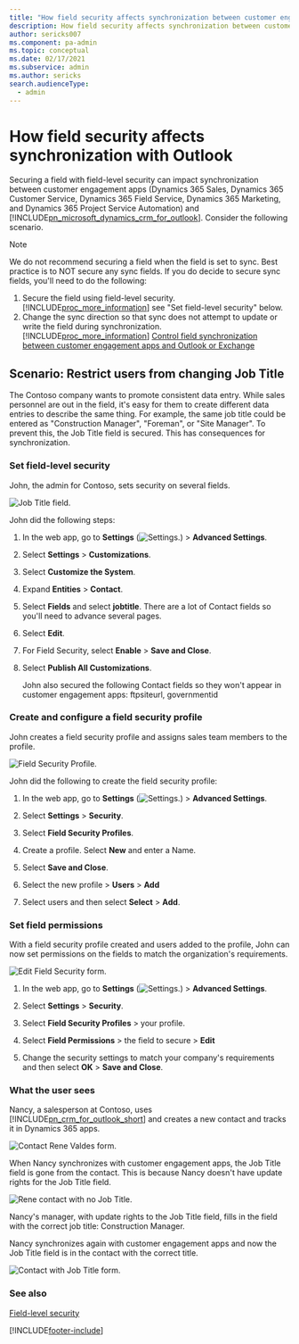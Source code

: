 ```yaml
---
title: "How field security affects synchronization between customer engagement apps and Outlook  | MicrosoftDocs"
description: How field security affects synchronization between customer engagement apps and Outlook 
author: sericks007
ms.component: pa-admin
ms.topic: conceptual
ms.date: 02/17/2021
ms.subservice: admin
ms.author: sericks
search.audienceType: 
  - admin
---
```

# How field security affects synchronization with Outlook

<!-- legacy procedure -->

Securing a field with field-level security can impact synchronization between customer engagement apps (Dynamics 365 Sales, Dynamics 365 Customer Service, Dynamics 365 Field Service, Dynamics 365 Marketing, and Dynamics 365 Project Service Automation) and [!INCLUDE[pn_microsoft_dynamics_crm_for_outlook](../includes/pn-microsoft-dynamics-crm-for-outlook.md)]. Consider the following scenario.  
  
> [!NOTE]
>  We do not recommend securing a field when the field is set to sync. Best practice is to NOT secure any sync fields. If you do decide to secure sync fields, you'll need to do the following:  
> 
> 1. Secure the field using field-level security. [!INCLUDE[proc_more_information](../includes/proc-more-information.md)] see "Set field-level security" below.  
> 2. Change the sync direction so that sync does not attempt to update or write the field during synchronization. [!INCLUDE[proc_more_information](../includes/proc-more-information.md)] [Control field synchronization between customer engagement apps and Outlook or Exchange](control-field-synchronization-outlook.md)  
  
## Scenario: Restrict users from changing Job Title  
 The Contoso company wants to promote consistent data entry. While sales personnel are out in the field, it's easy for them to create different data entries to describe the same thing. For example, the same job title could be entered as "Construction Manager", "Foreman", or "Site Manager". To prevent this, the Job Title field is secured. This has consequences for synchronization.  
  
### Set field-level security  
 John, the admin for Contoso, sets security on several fields.  
  
 ![Job Title field.](../admin/media/job-title-field.png "Job Title field")  
  
 John did the following steps:  

1. In the web app, go to **Settings** (![Settings.](media/settings-gear-icon.png "Settings")) > **Advanced Settings**.

2. Select **Settings** > **Customizations**.
  
3. Select **Customize the System**.  
  
4. Expand **Entities** > **Contact**.  
  
5. Select **Fields** and select **jobtitle**. There are a lot of Contact fields so you'll need to advance several pages.  
  
6. Select **Edit**.  
  
7. For Field Security, select **Enable** > **Save and Close**.  
  
8. Select **Publish All Customizations**.  
  
   John also secured the following Contact fields so they won't appear in customer engagement apps: ftpsiteurl, governmentid  
  
### Create and configure a field security profile  
 John creates a field security profile and assigns sales team members to the profile.  
  
 ![Field Security Profile.](../admin/media/field-security-profile.png "Field Security Profile")  
  
 John did the following to create the field security profile:  

1. In the web app, go to **Settings** (![Settings.](media/settings-gear-icon.png "Settings")) > **Advanced Settings**.

2. Select **Settings** > **Security**.
  
3. Select **Field Security Profiles**.  
  
4. Create a profile. Select **New** and enter a Name.  
  
5. Select **Save and Close**.  
  
6. Select the new profile > **Users** > **Add**  
  
7. Select users and then select **Select** > **Add**.  
  
### Set field permissions  
 With a field security profile created and users added to the profile, John can now set permissions on the fields to match the organization's requirements.  
  
 ![Edit Field Security form.](../admin/media/edit-field-security.png "Edit Field Security form")  
  
1. In the web app, go to **Settings** (![Settings.](media/settings-gear-icon.png "Settings")) > **Advanced Settings**.

2. Select **Settings** > **Security**.
  
3. Select **Field Security Profiles** > your profile.  
  
4. Select **Field Permissions** > the field to secure > **Edit**  
  
5. Change the security settings to match your company's requirements and then select **OK** > **Save and Close**.  
  
### What the user sees  
 Nancy, a salesperson at Contoso, uses [!INCLUDE[pn_crm_for_outlook_short](../includes/pn-crm-for-outlook-short.md)] and creates a new contact and tracks it in Dynamics 365 apps.  
  
 ![Contact Rene Valdes form.](../admin/media/contact-form-example.png "Contact Rene Valdes form")  
  
 When Nancy synchronizes with customer engagement apps, the Job Title field is gone from the contact. This is because Nancy doesn't have update rights for the Job Title field.  
  
 ![Rene contact with no Job Title.](../admin/media/contact-no-job-title.png "Rene contact with no Job Title")  
  
 Nancy's manager, with update rights to the Job Title field, fills in the field with the correct job title: Construction Manager.  
  
 Nancy synchronizes again with customer engagement apps and now the Job Title field is in the contact with the correct title.  
  
 ![Contact with Job Title form.](../admin/media/contact-job-title.png "Contact with Job Title form")  
  
### See also  
 [Field-level security](../admin/field-level-security.md)


[!INCLUDE[footer-include](../includes/footer-banner.md)]
